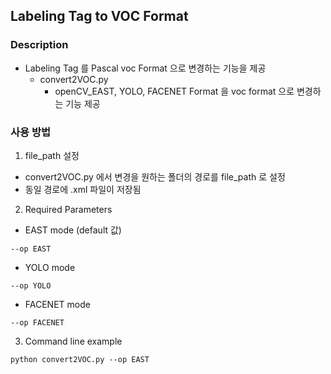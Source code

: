 ## Labeling Tag to VOC Format
### Description

* Labeling Tag 를 Pascal voc Format 으로 변경하는 기능을 제공
  * convert2VOC.py
    * openCV_EAST, YOLO, FACENET Format 을 voc format 으로 변경하는 기능 제공 
  

### 사용 방법
1. file_path 설정
  * convert2VOC.py 에서 변경을 원하는 폴더의 경로를 file_path 로 설정
  * 동일 경로에 .xml 파일이 저장됨 
  
2. Required Parameters
  * EAST mode (default 값)  
```
--op EAST
```
  * YOLO mode
```
--op YOLO 
```
  * FACENET mode
```
--op FACENET 
```
3. Command line example
```
python convert2VOC.py --op EAST 
```
